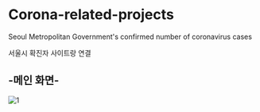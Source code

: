 # Corona-related-projects
Seoul Metropolitan Government's confirmed number of coronavirus cases

서울시 확진자 사이트랑 연결

## -메인 화면-

![1](https://user-images.githubusercontent.com/76561461/176992608-9cf636e4-b31d-4667-864d-d8983f057ee3.PNG)

